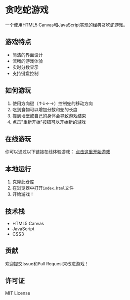 # 贪吃蛇游戏

一个使用HTML5 Canvas和JavaScript实现的经典贪吃蛇游戏。

## 游戏特点

- 简洁的界面设计
- 流畅的游戏体验
- 实时分数显示
- 支持键盘控制

## 如何游玩

1. 使用方向键（↑↓←→）控制蛇的移动方向
2. 吃到食物可以增加分数和蛇的长度
3. 撞到墙壁或自己的身体会导致游戏结束
4. 点击"重新开始"按钮可以开始新的游戏

## 在线游玩

你可以通过以下链接在线体验游戏：
[点击这里开始游戏](https://codesigmax.github.io/snake/)

## 本地运行

1. 克隆此仓库
2. 在浏览器中打开`index.html`文件
3. 开始游戏！

## 技术栈

- HTML5 Canvas
- JavaScript
- CSS3

## 贡献

欢迎提交Issue和Pull Request来改进游戏！

## 许可证

MIT License